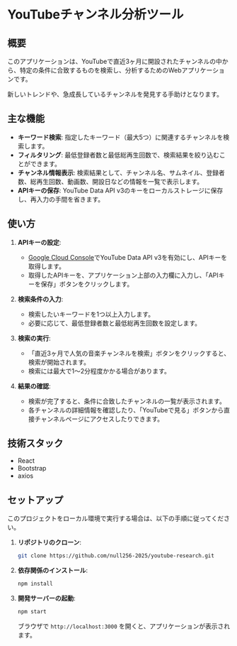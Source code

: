 # YouTubeチャンネル分析ツール

## 概要

このアプリケーションは、YouTubeで直近3ヶ月に開設されたチャンネルの中から、特定の条件に合致するものを検索し、分析するためのWebアプリケーションです。

新しいトレンドや、急成長しているチャンネルを発見する手助けとなります。

## 主な機能

- **キーワード検索**: 指定したキーワード（最大5つ）に関連するチャンネルを検索します。
- **フィルタリング**: 最低登録者数と最低総再生回数で、検索結果を絞り込むことができます。
- **チャンネル情報表示**: 検索結果として、チャンネル名、サムネイル、登録者数、総再生回数、動画数、開設日などの情報を一覧で表示します。
- **APIキーの保存**: YouTube Data API v3のキーをローカルストレージに保存し、再入力の手間を省きます。

## 使い方

1.  **APIキーの設定**:
    -   [Google Cloud Console](https://console.cloud.google.com/apis/dashboard)でYouTube Data API v3を有効にし、APIキーを取得します。
    -   取得したAPIキーを、アプリケーション上部の入力欄に入力し、「APIキーを保存」ボタンをクリックします。

2.  **検索条件の入力**:
    -   検索したいキーワードを1つ以上入力します。
    -   必要に応じて、最低登録者数と最低総再生回数を設定します。

3.  **検索の実行**:
    -   「直近3ヶ月で人気の音楽チャンネルを検索」ボタンをクリックすると、検索が開始されます。
    -   検索には最大で1〜2分程度かかる場合があります。

4.  **結果の確認**:
    -   検索が完了すると、条件に合致したチャンネルの一覧が表示されます。
    -   各チャンネルの詳細情報を確認したり、「YouTubeで見る」ボタンから直接チャンネルページにアクセスしたりできます。

## 技術スタック

-   React
-   Bootstrap
-   axios

## セットアップ

このプロジェクトをローカル環境で実行する場合は、以下の手順に従ってください。

1.  **リポジトリのクローン**:
    ```sh
    git clone https://github.com/null256-2025/youtube-research.git
    ```

2.  **依存関係のインストール**:
    ```sh
    npm install
    ```

3.  **開発サーバーの起動**:
    ```sh
    npm start
    ```

    ブラウザで `http://localhost:3000` を開くと、アプリケーションが表示されます。